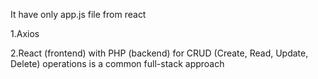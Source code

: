It have only app.js file from react

1.Axios

2.React (frontend) with PHP (backend) for CRUD (Create, Read, Update, Delete) operations is a common full-stack approach
